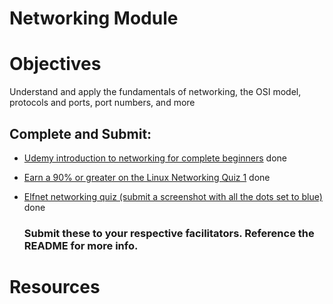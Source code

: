 # Networking Module

# Objectives
  Understand and apply the fundamentals of networking, the OSI model, protocols and ports, port numbers, and more

## Complete and Submit:
+ [Udemy introduction to networking for complete beginners](https://www.udemy.com/course/introduction-to-networking-for-complete-beginners/?srsltid=AfmBOorzvg5pZMBjF2ND0fvvMaCIMhVyi1K5TVNyiFv-zhGJV4wOEJRI) done
+ [Earn a 90% or greater on the Linux Networking Quiz 1](https://www.proprofs.com/quiz-school/story.php?title=linux-networking-quiz-1) done
+ [Elfnet networking quiz (submit a screenshot with all the dots set to blue)](https://www.eflnet.com/networking/basicnetworkingquiz) done 

  ### Submit these to your respective facilitators. Reference the README for more info. 

# Resources

